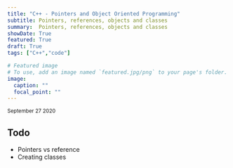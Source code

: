 ```yaml
---
title: "C++ - Pointers and Object Oriented Programming"
subtitle: Pointers, references, objects and classes
summary:  Pointers, references, objects and classes
showDate: True
featured: True
draft: True
tags: ["C++","code"]

# Featured image
# To use, add an image named `featured.jpg/png` to your page's folder. 
image:
  caption: ""
  focal_point: ""
---
```


<sub>September 27 2020</sub>

## Todo
- Pointers vs reference
- Creating classes